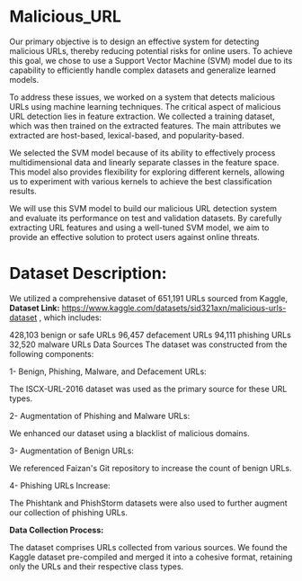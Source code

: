 # Malicious_URL
Our primary objective is to design an effective system for detecting malicious URLs, thereby reducing potential risks for online users. To achieve this goal, we chose to use a Support Vector Machine (SVM) model due to its capability to efficiently handle complex datasets and generalize learned models.

To address these issues, we worked on a system that detects malicious URLs using machine learning techniques. The critical aspect of malicious URL detection lies in feature extraction. We collected a training dataset, which was then trained on the extracted features. The main attributes we extracted are host-based, lexical-based, and popularity-based.

We selected the SVM model because of its ability to effectively process multidimensional data and linearly separate classes in the feature space. This model also provides flexibility for exploring different kernels, allowing us to experiment with various kernels to achieve the best classification results.

We will use this SVM model to build our malicious URL detection system and evaluate its performance on test and validation datasets. By carefully extracting URL features and using a well-tuned SVM model, we aim to provide an effective solution to protect users against online threats.

# Dataset Description:
We utilized a comprehensive dataset of 651,191 URLs sourced from Kaggle, **Dataset Link:** https://www.kaggle.com/datasets/sid321axn/malicious-urls-dataset , which includes:

428,103 benign or safe URLs
96,457 defacement URLs
94,111 phishing URLs
32,520 malware URLs
Data Sources
The dataset was constructed from the following components:

1- Benign, Phishing, Malware, and Defacement URLs:

The ISCX-URL-2016 dataset was used as the primary source for these URL types.

2- Augmentation of Phishing and Malware URLs:

We enhanced our dataset using a blacklist of malicious domains.

3- Augmentation of Benign URLs:

We referenced Faizan's Git repository to increase the count of benign URLs.

4- Phishing URLs Increase:

The Phishtank and PhishStorm datasets were also used to further augment our collection of phishing URLs.

**Data Collection Process:**

The dataset comprises URLs collected from various sources. We found the Kaggle dataset pre-compiled and merged it into a cohesive format, retaining only the URLs and their respective class types.
